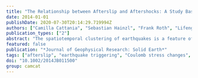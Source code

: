 ```yaml
---
title: "The Relationship between Afterslip and Aftershocks: A Study Based on Coulomb-Rate-and-State Models"
date: 2014-01-01
publishDate: 2020-07-30T20:14:29.719994Z
authors: ["Camilla Cattania", "Sebastian Hainzl", "Frank Roth", "Lifeng Wang"]
publication_types: ["2"]
abstract: "The spatiotemporal clustering of earthquakes is a feature of medium- and short-term seismicity, indicating that earthquakes interact. However, controversy exists about the physical mechanism behind aftershock triggering: static stress transfer and reloading by postseismic processes have been proposed as explanations. In this work, we use a Coulomb rate-and-state model to study the role of coseismic and postseismic stress changes on aftershocks and focus on two processes: creep on the main shock fault plane (afterslip) and secondary aftershock triggering by previous aftershocks. We model the seismic response to Coulomb stress changes using the Dieterich constitutive law and focus on two events: the Parkfield, Mw 6.0, and the Tohoku, Mw 9.0, earthquakes. We find that modeling secondary triggering systematically improves the maximum log likelihood fit of the sequences. The effect of afterslip is more subtle and difficult to assess for near-fault events, where model errors are largest. More robust conclusions can be drawn for off-fault aftershocks: following the Tohoku earthquake, afterslip promotes shallow crustal seismicity in the Fukushima region. Simple geometrical considerations indicate that afterslip-induced stress changes may have been significant on trench parallel crustal fault systems following several of the largest recorded subduction earthquakes. Moreover, the time dependence of afterslip strongly enhances its triggering potential: seismicity triggered by an instantaneous stress change decays more quickly than seismicity triggered by gradual loading, and as a result we find afterslip to be particularly important between few weeks and few months after the main shock."
featured: false
publication: "*Journal of Geophysical Research: Solid Earth*"
tags: ["afterslip", "earthquake triggering", "Coulomb stress changes", "earthquake forecasting","aftershocks", "Tohoku", "Parkfield", "Japan", "clustering", "postseismic", "megathrust", "subduction"]
doi: "10.1002/2014JB011500"
group: camcat
---
```


